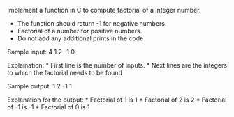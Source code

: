 Implement a function in C to compute factorial of a integer number.
* The function should return -1 for negative numbers.
* Factorial of a number for positive numbers.
* Do not add any additional prints in the code

Sample input:
4
1
2
-1
0

Explaination:
    * First line is the number of inputs.
    * Next lines are the integers to which the factorial needs to be found
    
Sample output:
1
2
-1
1



Explanation for the output:
    * Factorial of 1 is 1
    * Factorial of 2 is 2
    * Factorial of -1 is -1
    * Factorial of 0 is 1
